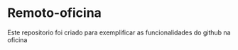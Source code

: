 # Remoto-oficina
Este repositorio foi criado para exemplificar as funcionalidades do github na oficina
